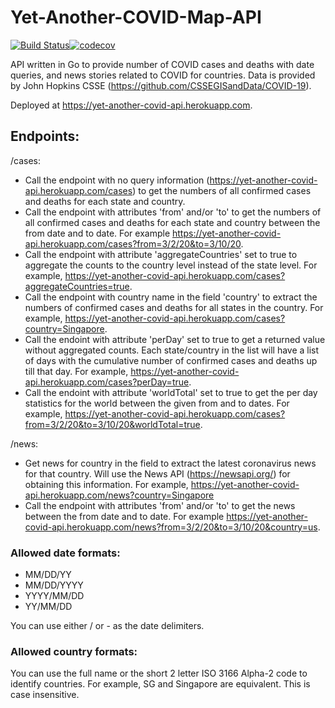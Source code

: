 # Yet-Another-COVID-Map-API

[![Build Status](https://travis-ci.com/Sean2108/Yet-Another-COVID-Map-API.svg?branch=master)](https://travis-ci.com/Sean2108/Yet-Another-COVID-Map-API)[![codecov](https://codecov.io/gh/Sean2108/Yet-Another-COVID-Map-API/branch/master/graph/badge.svg)](https://codecov.io/gh/Sean2108/Yet-Another-COVID-Map-API)

API written in Go to provide number of COVID cases and deaths with date queries, and news stories related to COVID for countries.
Data is provided by John Hopkins CSSE (https://github.com/CSSEGISandData/COVID-19).

Deployed at https://yet-another-covid-api.herokuapp.com.

## Endpoints:
/cases:
- Call the endpoint with no query information (https://yet-another-covid-api.herokuapp.com/cases) to get the numbers of all confirmed cases and deaths for each state and country. 
- Call the endpoint with attributes 'from' and/or 'to' to get the numbers of all confirmed cases and deaths for each state and country between the from date and to date. For example https://yet-another-covid-api.herokuapp.com/cases?from=3/2/20&to=3/10/20.
- Call the endpoint with attribute 'aggregateCountries' set to true to aggregate the counts to the country level instead of the state level. For example, https://yet-another-covid-api.herokuapp.com/cases?aggregateCountries=true.
- Call the endpoint with country name in the field 'country' to extract the numbers of confirmed cases and deaths for all states in the country. For example, https://yet-another-covid-api.herokuapp.com/cases?country=Singapore.
- Call the endoint with attribute 'perDay' set to true to get a returned value without aggregated counts. Each state/country in the list will have a list of days with the cumulative number of confirmed cases and deaths up till that day. For example, https://yet-another-covid-api.herokuapp.com/cases?perDay=true.
- Call the endoint with attribute 'worldTotal' set to true to get the per day statistics for the world between the given from and to dates. For example, https://yet-another-covid-api.herokuapp.com/cases?from=3/2/20&to=3/10/20&worldTotal=true.

/news:
- Get news for country in the field to extract the latest coronavirus news for that country. Will use the News API (https://newsapi.org/) for obtaining this information. For example, https://yet-another-covid-api.herokuapp.com/news?country=Singapore
- Call the endpoint with attributes 'from' and/or 'to' to get the news between the from date and to date. For example https://yet-another-covid-api.herokuapp.com/news?from=3/2/20&to=3/10/20&country=us.

### Allowed date formats:
- MM/DD/YY
- MM/DD/YYYY
- YYYY/MM/DD
- YY/MM/DD

You can use either / or - as the date delimiters.

### Allowed country formats:
You can use the full name or the short 2 letter ISO 3166 Alpha-2 code to identify countries. For example, SG and Singapore are equivalent. This is case insensitive.
